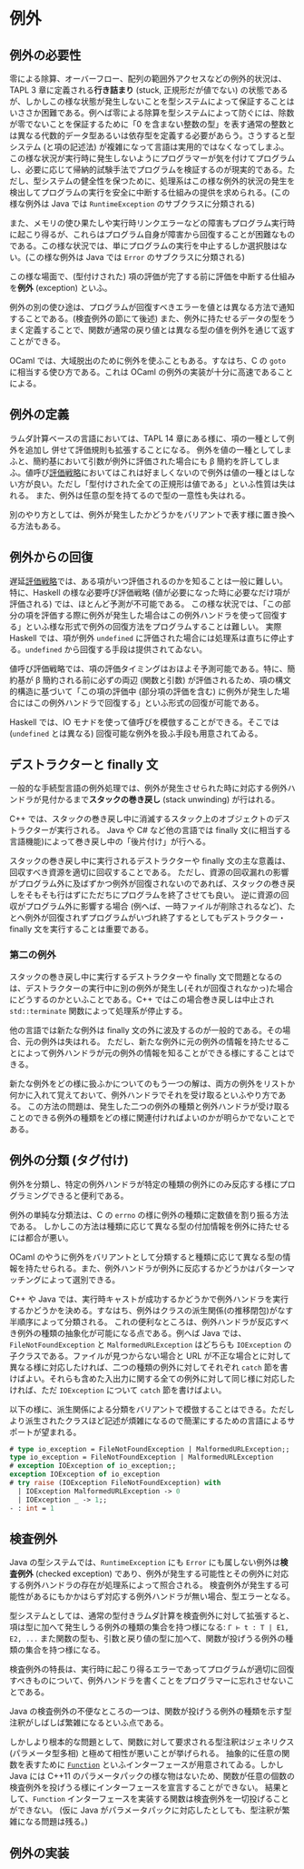 # 例外

## 例外の必要性

零による除算、オーバーフロー、配列の範囲外アクセスなどの例外的状況は、TAPL 3 章に定義される**行き詰まり** (stuck, 正規形だが値でない) の状態であるが、しかしこの様な状態が発生しないことを型システムによって保証することはいささか困難である。例へば零による除算を型システムによって防ぐには、除数が零でないことを保証するために「0 を含まない整数の型」を表す通常の整数とは異なる代数的データ型あるいは依存型を定義する必要があらう。さうすると型システム (と項の記述法) が複雑になって言語は実用的ではなくなってしまふ。
この様な状況が実行時に発生しないようにプログラマーが気を付けてプログラムし、必要に応じて帰納的試験手法でプログラムを検証するのが現実的である。ただし、型システムの健全性を保つために、処理系はこの様な例外的状況の発生を検出してプログラムの実行を安全に中断する仕組みの提供を求められる。(この様な例外は Java では `RuntimeException` のサブクラスに分類される)

また、メモリの使ひ果たしや実行時リンクエラーなどの障害もプログラム実行時に起こり得るが、これらはプログラム自身が障害から回復することが困難なものである。この様な状況では、単にプログラムの実行を中止するしか選択肢はない。(この様な例外は Java では `Error` のサブクラスに分類される)

この様な場面で、(型付けされた) 項の評価が完了する前に評価を中断する仕組みを**例外** (exception) といふ。

例外の別の使ひ途は、プログラムが回復すべきエラーを値とは異なる方法で通知することである。(検査例外の節にて後述)
また、例外に持たせるデータの型をうまく定義することで、関数が通常の戻り値とは異なる型の値を例外を通じて返すことができる。

OCaml では、大域脱出のために例外を使ふこともある。すなはち、C の `goto` に相当する使ひ方である。これは
OCaml の例外の実装が十分に高速であることによる。

## 例外の定義

ラムダ計算ベースの言語においては、TAPL 14 章にある様に、項の一種として例外を追加し
併せて評価規則も拡張することになる。
例外を値の一種としてしまふと、簡約基において引数が例外に評価された場合にも β 簡約を許してしまふ。値呼び[評価戦略](evaluation.md)においてはこれは好ましくないので例外は値の一種とはしない方が良い。ただし「型付けされた全ての正規形は値である」といふ性質は失はれる。
また、例外は任意の型を持てるので型の一意性も失はれる。

別のやり方としては、例外が発生したかどうかをバリアントで表す様に置き換へる方法もある。

## 例外からの回復

遅延[評価戦略](evaluation.md)では、ある項がいつ評価されるのかを知ることは一般に難しい。
特に、Haskell の様な必要呼び評価戦略 (値が必要になった時に必要なだけ項が評価される) では、ほとんど予測が不可能である。
この様な状況では、「この部分の項を評価する際に例外が発生した場合はこの例外ハンドラを使って回復する」といふ様な形式で例外の回復方法をプログラムすることは難しい。
実際 Haskell では、項が例外 `undefined` に評価された場合には処理系は直ちに停止する。`undefined` から回復する手段は提供されてゐない。

値呼び評価戦略では、項の評価タイミングはおほよそ予測可能である。特に、簡約基が β 簡約される前に必ずの両辺 (関数と引数) が評価されるため、項の構文的構造に基づいて「この項の評価中 (部分項の評価を含む) に例外が発生した場合にはこの例外ハンドラで回復する」といふ形式の回復が可能である。

Haskell では、IO モナドを使って値呼びを模倣することができる。そこでは (`undefined` とは異なる) 回復可能な例外を扱ふ手段も用意されてゐる。

## デストラクターと finally 文

一般的な手続型言語の例外処理では、例外が発生させられた時に対応する例外ハンドラが見付かるまで**スタックの巻き戻し** (stack unwinding) が行はれる。

C++ では、スタックの巻き戻し中に消滅するスタック上のオブジェクトのデストラクターが実行される。 
Java や C# など他の言語では finally 文(に相当する言語機能)によって巻き戻し中の「後片付け」が行へる。

スタックの巻き戻し中に実行されるデストラクターや finally 文の主な意義は、回収すべき資源を適切に回収することである。
ただし、資源の回収漏れの影響がプログラム外に及ばずかつ例外が回復されないのであれば、スタックの巻き戻しをそもそも行はずにただちにプログラムを終了させても良い。
逆に資源の回収がプログラム外に影響する場合 (例へば、一時ファイルが削除されるなど)、たとへ例外が回復されずプログラムがいづれ終了するとしてもデストラクター・finally 文を実行することは重要である。

### 第二の例外

スタックの巻き戻し中に実行するデストラクターや finally 文で問題となるのは、デストラクターの実行中に別の例外が発生し(それが回復されなかっ)た場合にどうするのかといふことである。C++ ではこの場合巻き戻しは中止され `std::terminate` 関数によって処理系が停止する。

他の言語では新たな例外は finally 文の外に波及するのが一般的である。その場合、元の例外は失はれる。
ただし、新たな例外に元の例外の情報を持たせることによって例外ハンドラが元の例外の情報を知ることができる様にすることはできる。

新たな例外をどの様に扱ふかについてのもう一つの解は、両方の例外をリストか何かに入れて覚えておいて、例外ハンドラでそれを受け取るといふやり方である。
この方法の問題は、発生した二つの例外の種類と例外ハンドラが受け取ることのできる例外の種類をどの様に関連付ければよいのかが明らかでないことである。

## 例外の分類 (タグ付け)

例外を分類し、特定の例外ハンドラが特定の種類の例外にのみ反応する様にプログラミングできると便利である。

例外の単純な分類法は、C の `errno` の様に例外の種類に定数値を割り振る方法である。
しかしこの方法は種類に応じて異なる型の付加情報を例外に持たせるには都合が悪い。

OCaml のやうに例外をバリアントとして分類すると種類に応じて異なる型の情報を持たせられる。また、例外ハンドラが例外に反応するかどうかはパターンマッチングによって選別できる。

C++ や Java では、実行時キャストが成功するかどうかで例外ハンドラを実行するかどうかを決める。すなはち、例外はクラスの派生関係(の推移閉包)がなす半順序によって分類される。
これの便利なところは、例外ハンドラが反応すべき例外の種類の抽象化が可能になる点である。例へば Java では、`FileNotFoundException` と `MalformedURLException` はどちらも `IOException` の子クラスである。ファイルが見つからない場合と URL が不正な場合とに対して異なる様に対応したければ、二つの種類の例外に対してそれぞれ `catch` 節を書けばよい。それらも含めた入出力に関する全ての例外に対して同じ様に対応したければ、ただ `IOException` について `catch` 節を書けばよい。

以下の様に、派生関係による分類をバリアントで模倣することはできる。ただしより派生されたクラスほど記述が煩雑になるので簡潔にするための言語によるサポートが望まれる。

``` ocaml
# type io_exception = FileNotFoundException | MalformedURLException;;
type io_exception = FileNotFoundException | MalformedURLException
# exception IOException of io_exception;;
exception IOException of io_exception
# try raise (IOException FileNotFoundException) with
  | IOException MalformedURLException -> 0
  | IOException _ -> 1;;
- : int = 1
```

## 検査例外

Java の型システムでは、`RuntimeException` にも `Error` にも属しない例外は**検査例外** (checked exception) であり、例外が発生する可能性とその例外に対応する例外ハンドラの存在が処理系によって照合される。
検査例外が発生する可能性があるにもかかはらず対応する例外ハンドラが無い場合、型エラーとなる。

型システムとしては、通常の型付きラムダ計算を検査例外に対して拡張すると、項は型に加へて発生しうる例外の種類の集合を持つ様になる: `Γ ⊢ t : T | E1, E2, ...`
また関数の型も、引数と戻り値の型に加へて、関数が投げうる例外の種類の集合を持つ様になる。

検査例外の特長は、実行時に起こり得るエラーであってプログラムが適切に回復すべきものについて、例外ハンドラを書くことをプログラマーに忘れさせないことである。

Java の検査例外の不便なところの一つは、関数が投げうる例外の種類を示す型注釈がしばしば繁雑になるといふ点である。

しかしより根本的な問題として、関数に対して要求される型注釈はジェネリクス (パラメータ型多相) と極めて相性が悪いことが挙げられる。
抽象的に任意の関数を表すために
[`Function`](https://docs.oracle.com/javase/8/docs/api/java/util/function/Function.html)
といふインターフェースが用意されてゐる。しかし Java には C++11 のパラメータパックの様な物はないため、関数が任意の個数の検査例外を投げうる様にインターフェースを宣言することができない。
結果として、`Function` インターフェースを実装する関数は検査例外を一切投げることができない。
(仮に Java がパラメータパックに対応したとしても、型注釈が繁雑になる問題は残る。)

## 例外の実装

